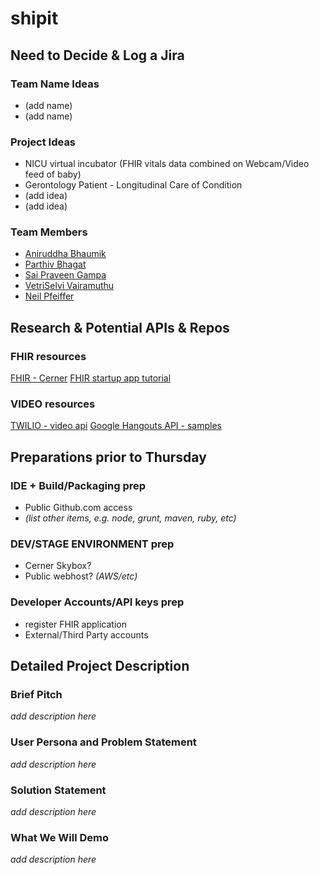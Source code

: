 # shipit



Need to Decide & Log a Jira
------------------------------

### Team Name Ideas

- (add name)
- (add name)


### Project Ideas

- NICU virtual incubator (FHIR vitals data combined  on Webcam/Video feed of baby) 
- Gerontology Patient - Longitudinal Care of Condition
- (add idea)
- (add idea)


### Team Members
- [Aniruddha Bhaumik](Aniruddha.Bhaumik@cerner.com)
- [Parthiv Bhagat](Parthiv.Bhagat@cerner.com)
- [Sai Praveen Gampa](SaiPraveen.Gampa@cerner.com)
- [VetriSelvi Vairamuthu](VetriSelvi.Vairamuthu@cerner.com)
- [Neil Pfeiffer](Neil.Pfeiffer@cerner.com)




Research & Potential APIs & Repos
------------------------------
### FHIR resources

[FHIR - Cerner](http://fhir.cerner.com)
[FHIR startup app tutorial](http://engineering.cerner.com/smart-on-fhir-tutorial/#introduction)

### VIDEO resources

[TWILIO - video api](https://www.twilio.com/video)
[Google Hangouts API - samples](https://developers.google.com/+/hangouts/sample-apps)




Preparations prior to Thursday
------------------------------
### IDE + Build/Packaging prep
- Public Github.com access
- *(list other items, e.g. node, grunt, maven, ruby, etc)*


### DEV/STAGE ENVIRONMENT prep
- Cerner Skybox?
- Public webhost? *(AWS/etc)*


### Developer Accounts/API keys prep
- register FHIR application
- External/Third Party accounts

 



Detailed Project Description
------------------------------

### Brief Pitch
*add description here*


### User Persona and Problem Statement
*add description here*


### Solution Statement
*add description here*


### What We Will Demo
*add description here*




